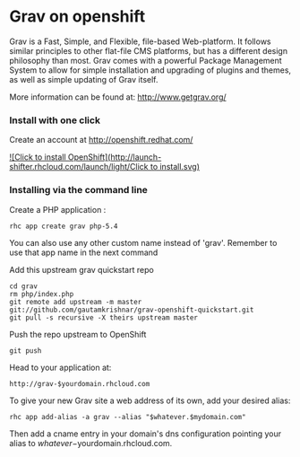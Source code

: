 # Grav on openshift

Grav is a Fast, Simple, and Flexible, file-based Web-platform. It follows similar principles to other flat-file CMS platforms, but has a different design philosophy than most. Grav comes with a powerful Package Management System to allow for simple installation and upgrading of plugins and themes, as well as simple updating of Grav itself.

More information can be found at: http://www.getgrav.org/

### Install with one click


Create an account at http://openshift.redhat.com/

[![Click to install OpenShift](http://launch-shifter.rhcloud.com/launch/light/Click to install.svg)](https://openshift.redhat.com/app/console/application_type/custom?&cartridges[]=php-5.4&initial_git_url=https://github.com/gautamkrishnar/grav-openshift-quickstart.git&name=grav)

### Installing via the command line


Create a PHP application :

	rhc app create grav php-5.4

You can also use any other custom name instead of 'grav'. Remember to use that app name in the next command

Add this upstream grav quickstart repo

	cd grav
	rm php/index.php
	git remote add upstream -m master git://github.com/gautamkrishnar/grav-openshift-quickstart.git
	git pull -s recursive -X theirs upstream master

Push the repo upstream to OpenShift

	git push        

Head to your application at:

	http://grav-$yourdomain.rhcloud.com

To give your new Grav site a web address of its own, add your desired alias:

	rhc app add-alias -a grav --alias "$whatever.$mydomain.com"

Then add a cname entry in your domain's dns configuration pointing your alias to $whatever-$yourdomain.rhcloud.com.

